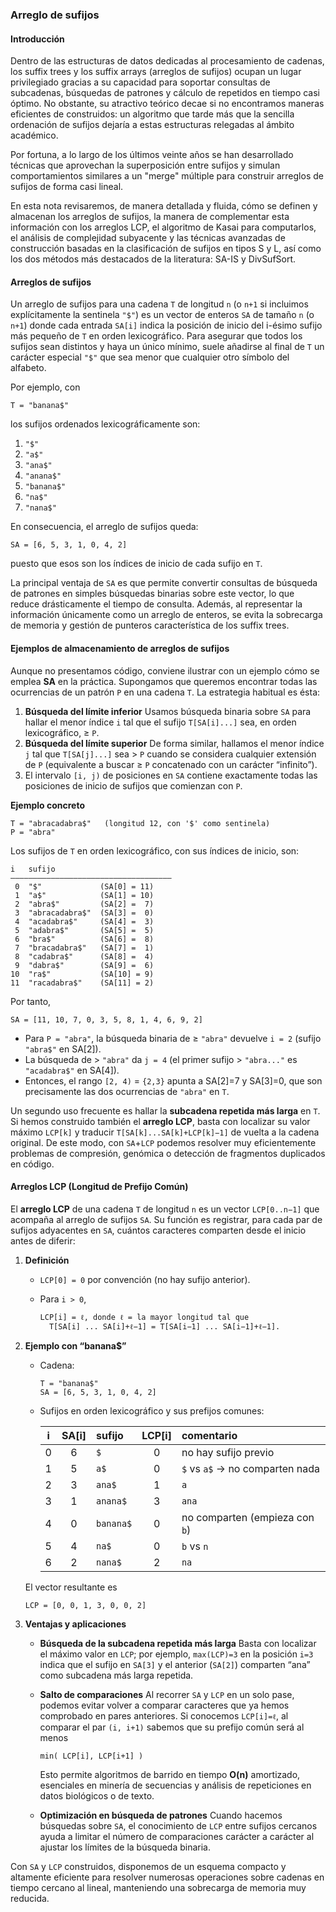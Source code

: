 ### **Arreglo de sufijos**

#### Introducción

Dentro de las estructuras de datos dedicadas al procesamiento de cadenas, los suffix trees y los suffix arrays (arreglos de sufijos) ocupan un lugar 
privilegiado gracias a su capacidad para soportar consultas de subcadenas, búsquedas de patrones y cálculo de repetidos en tiempo casi óptimo. No obstante, su atractivo teórico decae si no encontramos maneras eficientes de construidos: un algoritmo que tarde más que la
sencilla ordenación de sufijos dejaría a estas estructuras relegadas al ámbito académico. 

Por fortuna, a lo largo de los últimos veinte años se han desarrollado técnicas que aprovechan la superposición entre sufijos y simulan comportamientos 
similares a un "merge" múltiple para construir arreglos de sufijos de forma casi lineal. 

En esta nota revisaremos, de manera detallada y fluida, cómo se definen y almacenan los arreglos de sufijos, la manera de  complementar esta información con los arreglos LCP, el algoritmo de Kasai para computarlos, el análisis de complejidad subyacente y las 
técnicas avanzadas de construcción basadas en la clasificación de sufijos en tipos S y L, así como los dos métodos más destacados de la literatura: SA-IS y DivSufSort.


#### Arreglos de sufijos

Un arreglo de sufijos para una cadena `T` de longitud `n` (o `n+1` si incluimos explícitamente la sentinela `"$"`) es un vector de enteros `SA` de tamaño `n` (o `n+1`) donde cada entrada `SA[i]` indica la posición de inicio del i-ésimo sufijo más pequeño de `T` en orden lexicográfico. 
Para asegurar que todos los sufijos sean distintos y haya un único mínimo, suele añadirse al final de `T` un carácter especial `"$"` que sea menor que cualquier otro símbolo del alfabeto.

Por ejemplo, con

```
T = "banana$"
```

los sufijos ordenados lexicográficamente son:

1. `"$"`
2. `"a$"`
3. `"ana$"`
4. `"anana$"`
5. `"banana$"`
6. `"na$"`
7. `"nana$"`

En consecuencia, el arreglo de sufijos queda:

```
SA = [6, 5, 3, 1, 0, 4, 2]
```

puesto que esos son los índices de inicio de cada sufijo en `T`.

La principal ventaja de `SA` es que permite convertir consultas de búsqueda de patrones en simples búsquedas binarias sobre este vector, lo que reduce drásticamente el tiempo de consulta. 
Además, al representar la información únicamente como un arreglo de enteros, se evita la sobrecarga de memoria y gestión de punteros característica de los suffix trees.

#### Ejemplos de almacenamiento de arreglos de sufijos

Aunque no presentamos código, conviene ilustrar con un ejemplo cómo se emplea **SA** en la práctica. Supongamos que queremos encontrar todas las ocurrencias de un patrón `P` en una cadena `T`. La estrategia habitual es ésta:

1. **Búsqueda del límite inferior**
   Usamos búsqueda binaria sobre `SA` para hallar el menor índice `i` tal que el sufijo `T[SA[i]...]` sea, en orden lexicográfico, ≥ `P`.
2. **Búsqueda del límite superior**
   De forma similar, hallamos el menor índice `j` tal que `T[SA[j]...]` sea > `P` cuando se considera cualquier extensión de `P` (equivalente a buscar ≥ `P` concatenado con un carácter “infinito”).
3. El intervalo `[i, j)` de posiciones en `SA` contiene exactamente todas las posiciones de inicio de sufijos que comienzan con `P`.

**Ejemplo concreto**

```text
T = "abracadabra$"   (longitud 12, con '$' como sentinela)
P = "abra"
```

Los sufijos de `T` en orden lexicográfico, con sus índices de inicio, son:

```text
i   sufijo
––––––––––––––––––––––––––––––––––––
 0  "$"             (SA[0] = 11)
 1  "a$"            (SA[1] = 10)
 2  "abra$"         (SA[2] =  7)
 3  "abracadabra$"  (SA[3] =  0)
 4  "acadabra$"     (SA[4] =  3)
 5  "adabra$"       (SA[5] =  5)
 6  "bra$"          (SA[6] =  8)
 7  "bracadabra$"   (SA[7] =  1)
 8  "cadabra$"      (SA[8] =  4)
 9  "dabra$"        (SA[9] =  6)
10  "ra$"           (SA[10] = 9)
11  "racadabra$"    (SA[11] = 2)
```

Por tanto,

```text
SA = [11, 10, 7, 0, 3, 5, 8, 1, 4, 6, 9, 2]
```

* Para `P = "abra"`, la búsqueda binaria de ≥ `"abra"` devuelve `i = 2` (sufijo `"abra$"` en SA\[2]).
* La búsqueda de > `"abra"` da `j = 4` (el primer sufijo > `"abra..."` es `"acadabra$"` en SA\[4]).
* Entonces, el rango `[2, 4)` = `{2,3}` apunta a SA\[2]=7 y SA\[3]=0, que son precisamente las dos ocurrencias de `"abra"` en `T`.


Un segundo uso frecuente es hallar la **subcadena repetida más larga** en `T`. Si hemos construido también el **arreglo LCP**, basta con localizar su valor máximo `LCP[k]` y traducir `T[SA[k]...SA[k]+LCP[k]−1]` de vuelta a la cadena original. De este modo, con `SA`+`LCP` podemos resolver muy eficientemente problemas de compresión, genómica o detección de fragmentos duplicados en código.

#### Arreglos LCP (Longitud de Prefijo Común)

El **arreglo LCP** de una cadena `T` de longitud `n` es un vector `LCP[0..n−1]` que acompaña al arreglo de sufijos `SA`. Su función es registrar, para cada par de sufijos adyacentes en `SA`, cuántos caracteres comparten desde el inicio antes de diferir:

1. **Definición**

   * `LCP[0] = 0` por convención (no hay sufijo anterior).
   * Para `i > 0`,

     ```
     LCP[i] = ℓ, donde ℓ = la mayor longitud tal que
       T[SA[i] ... SA[i]+ℓ−1] = T[SA[i−1] ... SA[i−1]+ℓ−1].
     ```

2. **Ejemplo con “banana\$”**

   * Cadena:

     ```
     T = "banana$"
     SA = [6, 5, 3, 1, 0, 4, 2]
     ```
   * Sufijos en orden lexicográfico y sus prefijos comunes:

     |  i  | SA\[i] | sufijo    | LCP\[i] | comentario                      |
     | :-: | :----: | :-------- | :-----: | :------------------------------ |
     |  0  |    6   | `$`       |    0    | no hay sufijo previo            |
     |  1  |    5   | `a$`      |    0    | `$` vs `a$` -> no comparten nada |
     |  2  |    3   | `ana$`    |    1    | `a`                             |
     |  3  |    1   | `anana$`  |    3    | `ana`                           |
     |  4  |    0   | `banana$` |    0    | no comparten (empieza con `b`)  |
     |  5  |    4   | `na$`     |    0    | `b` vs `n`                      |
     |  6  |    2   | `nana$`   |    2    | `na`                            |

   El vector resultante es

   ```
   LCP = [0, 0, 1, 3, 0, 0, 2]
   ```

3. **Ventajas y aplicaciones**

   * **Búsqueda de la subcadena repetida más larga**
     Basta con localizar el máximo valor en `LCP`; por ejemplo, `max(LCP)=3` en la posición `i=3` indica que el sufijo en `SA[3]` y el anterior (`SA[2]`) comparten “ana” como subcadena más larga repetida.
   * **Salto de comparaciones**
     Al recorrer `SA` y `LCP` en un solo pase, podemos evitar volver a comparar caracteres que ya hemos comprobado en pares anteriores. Si conocemos `LCP[i]=ℓ`, al comparar el par `(i, i+1)` sabemos que su prefijo común será al menos

     ```
     min( LCP[i], LCP[i+1] )
     ```

     Esto permite algoritmos de barrido en tiempo **O(n)** amortizado, esenciales en minería de secuencias y análisis de repeticiones en datos biológicos o de texto.
   * **Optimización en búsqueda de patrones**
     Cuando hacemos búsquedas sobre `SA`, el conocimiento de `LCP` entre sufijos cercanos ayuda a limitar el número de comparaciones carácter a carácter al ajustar los límites de la búsqueda binaria.

Con `SA` y `LCP` construidos, disponemos de un esquema compacto y altamente eficiente para resolver numerosas operaciones sobre cadenas en tiempo cercano al lineal, manteniendo una sobrecarga de memoria muy reducida.
